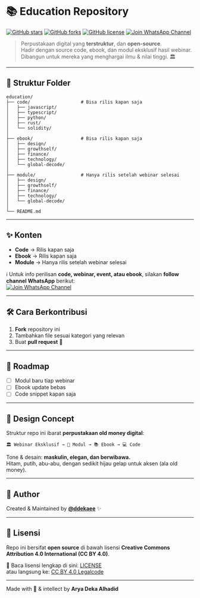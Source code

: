 # 📚 Education Repository

[![GitHub stars](https://img.shields.io/github/stars/ddekaee/education?style=for-the-badge&color=black)](https://github.com/ddekaee/education/stargazers)
[![GitHub forks](https://img.shields.io/github/forks/ddekaee/education?style=for-the-badge&color=black)](https://github.com/ddekaee/education/network/members)
[![GitHub license](https://img.shields.io/github/license/ddekaee/education?style=for-the-badge&color=black)](./LICENSE)
[![Join WhatsApp Channel](https://img.shields.io/badge/WhatsApp-Follow%20Channel-darkgreen?style=for-the-badge&logo=whatsapp&logoColor=white)](https://whatsapp.com/channel/0029Vb6A4uc4yltXMbefSK07)

> Perpustakaan digital yang **terstruktur**, dan **open-source**.  
> Hadir dengan source code, ebook, dan modul eksklusif hasil webinar.  
> Dibangun untuk mereka yang menghargai ilmu & nilai tinggi. 🏛️  

---

## 📂 Struktur Folder

```
education/
├── code/                   # Bisa rilis kapan saja
│   ├── javascript/
│   ├── typescript/
│   ├── python/
│   ├── rust/
│   └── solidity/
│
├── ebook/                  # Bisa rilis kapan saja
│   ├── design/
│   ├── growthself/
│   ├── finance/
│   ├── technology/
│   └── global-decode/
│
├── module/                 # Hanya rilis setelah webinar selesai
│   ├── design/
│   ├── growthself/
│   ├── finance/
│   ├── technology/
│   └── global-decode/
│
└── README.md
```

---

## ✨ Konten

- **Code** → Rilis kapan saja  
- **Ebook** → Rilis kapan saja  
- **Module** → Hanya rilis setelah webinar selesai  

ℹ️ Untuk info perilisan **code, webinar, event, atau ebook**, silakan **follow channel WhatsApp** berikut:  
[![Join WhatsApp Channel](https://img.shields.io/badge/WhatsApp-Follow%20Channel-darkgreen?style=for-the-badge&logo=whatsapp&logoColor=white)](https://whatsapp.com/channel/0029Vb6A4uc4yltXMbefSK07)

---

## 🛠️ Cara Berkontribusi

1. **Fork** repository ini  
2. Tambahkan file sesuai kategori yang relevan  
3. Buat **pull request** 🚀  

---

## 📅 Roadmap

- [ ] Modul baru tiap webinar  
- [ ] Ebook update bebas  
- [ ] Code snippet kapan saja  

---

## 🎨 Design Concept

Struktur repo ini ibarat **perpustakaan old money digital**:  
```
🏛️ Webinar Eksklusif → 📘 Modul → 📚 Ebook → 💻 Code
```

Tone & desain: **maskulin, elegan, dan berwibawa.**  
Hitam, putih, abu-abu, dengan sedikit hijau gelap untuk aksen (ala old money).  

---

## 👤 Author

Created & Maintained by **[@ddekaee](https://github.com/ddekaee)** ✨  

---

## 📜 Lisensi

Repo ini bersifat **open source** di bawah lisensi **Creative Commons Attribution 4.0 International (CC BY 4.0)**.  

📖 Baca lisensi lengkap di sini: [LICENSE](./LICENSE)  
atau langsung ke: [CC BY 4.0 Legalcode](https://creativecommons.org/licenses/by/4.0/legalcode)  

---

Made with 🖤 & intellect by **Arya Deka Alhadid**
